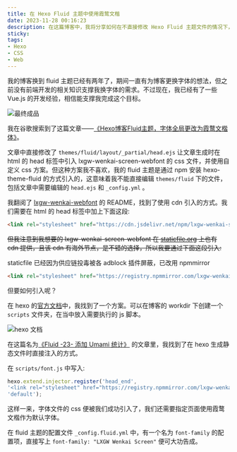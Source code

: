 ```yaml
---
title: 在 Hexo Fluid 主题中使用霞鹜文楷
date: 2023-11-28 00:16:23
description: 在这篇博客中，我将分享如何在不直接修改 Hexo Fluid 主题文件的情况下，全局应用霞鹜文楷字体。如果你是通过 npm 安装 Fluid 主题，直接修改主题文件可能会导致更新时丢失自定义内容。我将介绍一种更优雅的解决方案：通过 Hexo 的注入器插件，在页面头部动态引入字体 CSS 文件，并配置主题字体设置。文章包含详细步骤、代码示例和注意事项，适合希望美化博客字体且保持主题可维护性的 Hexo 用户。无需前端深度知识，跟着操作即可实现！
sticky:
tags:
- Hexo
- CSS
- Web
---
```


我的博客换到 fluid 主题已经有两年了，期间一直有为博客更换字体的想法，但之前没有前端开发的相关知识支撑我换字体的需求。不过现在，我已经有了一些 Vue.js 的开发经验，相信能支撑我完成这个目标。

![最终成品](https://static.031130.xyz/uploads/2024/08/12/6564d0f926e58.webp)

我在谷歌搜索到了这篇文章——[《Hexo博客Fluid主题，字体全局更改为霞鹜文楷体》](https://penghh.fun/2023/05/07/2023-5-7-hexo_blog_font/)。

文章中直接修改了 `themes/fluid/layout/_partial/head.ejs` 让文章生成时在 html 的 head 标签中引入 lxgw-wenkai-screen-webfont 的 css 文件，并使用自定义 css 方案。但这种方案我不喜欢，我的 fluid 主题是通过 npm 安装 hexo-theme-fluid 的方式引入的，这意味着我不能直接编辑 `themes/fluid` 下的文件，包括文章中需要编辑的 `head.ejs` 和 `_config.yml` 。

我翻阅了 [lxgw-wenkai-webfont](https://github.com/chawyehsu/lxgw-wenkai-webfont) 的 README，找到了使用 cdn 引入的方式。我们需要在 html 的 head 标签中加上下面这段:

```html
<link rel="stylesheet" href="https://cdn.jsdelivr.net/npm/lxgw-wenkai-screen-webfont@1.1.0/style.css" />
```

~~但我注意到我想要的 lxgw-wenkai-screen-webfont 在 [staticfile.org](https://staticfile.org/) 上也有 cdn 提供，且该 cdn 有海外节点，是不错的选择，所以我要通过下面这段引入:~~

staticfile 已经因为供应链投毒被各 adblock 插件屏蔽，已改用 npmmirror

```html
<link rel="stylesheet" href="https://registry.npmmirror.com/lxgw-wenkai-screen-web/latest/files/style.min.css" />
```

但要如何引入呢？

在 hexo 的[官方文档](https://hexo.io/docs/plugins.html)中，我找到了一个方案。可以在博客的 workdir 下创建一个 `scripts` 文件夹，在当中放入需要执行的 js 脚本。

![hexo 文档](https://static.031130.xyz/uploads/2024/08/12/6564cea5c71ca.webp)

在这篇名为[《Fluid -23- 添加 Umami 统计》](https://www.zywvvd.com/notes/hexo/theme/fluid/fluid-add-umami/fluid-add-umami/) 的文章里，我找到了在 hexo 生成静态文件时直接注入的方式。

在 `scripts/font.js` 中写入:

```javascript
hexo.extend.injector.register('head_end',
'<link rel="stylesheet" href="https://registry.npmmirror.com/lxgw-wenkai-screen-web/latest/files/style.min.css" />',
'default');
```

这样一来，字体文件的 css 便被我们成功引入了，我们还需要指定页面使用霞鹜文楷作为默认字体。

在 fluid 主题的配置文件 `_config.fluid.yml` 中，有一个名为 `font-family` 的配置项，直接写上 `font-family: "LXGW Wenkai Screen"` 便可大功告成。
